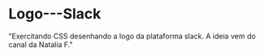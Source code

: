 # Logo---Slack
"Exercitando CSS desenhando a logo da plataforma slack. A ideia vem do canal da Natalia F."
